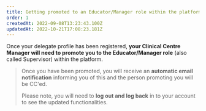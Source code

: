 ```yaml
---
title: Getting promoted to an Educator/Manager role within the platform
order: 1
createdAt: 2022-09-08T13:23:43.100Z
updatedAt: 2022-10-21T17:08:23.181Z
---
```

Once your delegate profile has been registered, **your Clinical Centre Manager will need to promote you to the Educator/Manager role** (also called Supervisor) within the platform. 

> Once you have been promoted, you will receive an **automatic email notification** informing you of this and the person promoting you will be CC'ed. 
>
> Please note, you will need to **log out and log back** in to your account to see the updated functionalities.